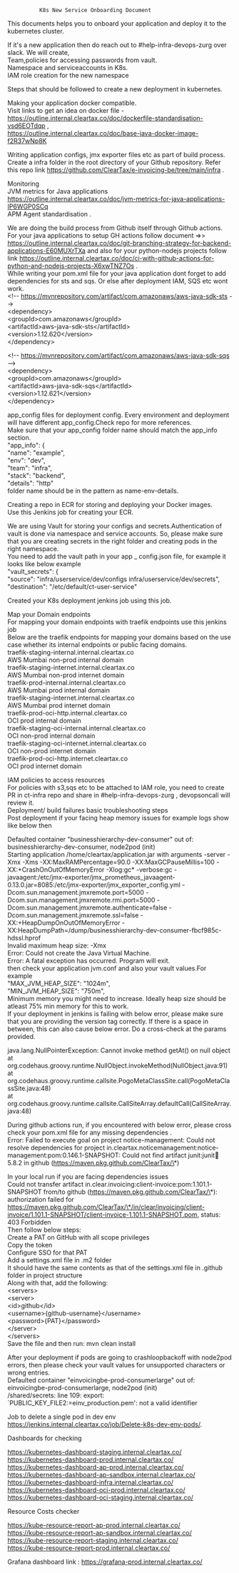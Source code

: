               K8s New Service Onboarding Document

This documents helps you to onboard your application and deploy it to the kubernetes cluster.

If it's a new application then do reach out to \#help-infra-devops-zurg over slack. We will create,  
Team,policies for accessing passwords from vault.  
Namespace and serviceaccounts in K8s.  
IAM role creation for the new namespace

Steps that should be followed to create a new deployment in kubernetes.

﻿Making your application docker compatible.   
Visit links to get an idea on docker file \- https://outline.internal.cleartax.co/doc/dockerfile-standardisation-vsd6EOTdqp ,  
https://outline.internal.cleartax.co/doc/base-java-docker-image-f2R37wNp8K

Writing application configs, jmx exporter files etc as part of build process.  
Create a infra folder in the root directory of your Github repository. Refer this repo link https://github.com/ClearTax/e-invoicing-be/tree/main/infra .

Monitoring  
JVM metrics for Java applications https://outline.internal.cleartax.co/doc/jvm-metrics-for-java-applications-IP6WGP0SCq  
APM Agent standardisation .

We are doing the build process from Github itself through Github actions.  For your java applications to setup GH actions follow document \=\>\> https://outline.internal.cleartax.co/doc/git-branching-strategy-for-backend-applications-E60MUXrTXa  and also for your python-nodejs projects follow link  https://outline.internal.cleartax.co/doc/ci-with-github-actions-for-python-and-nodejs-projects-X6xwTNZ7Os .  
While writing your pom.xml file for your java application dont forget to add dependencies for sts and sqs. Or else after deployment IAM, SQS etc wont work.  
\<\!-- https://mvnrepository.com/artifact/com.amazonaws/aws-java-sdk-sts \--\>  
\<dependency\>  
    \<groupId\>com.amazonaws\</groupId\>  
    \<artifactId\>aws-java-sdk-sts\</artifactId\>  
    \<version\>1.12.620\</version\>  
\</dependency\>

\<\!-- https://mvnrepository.com/artifact/com.amazonaws/aws-java-sdk-sqs \--\>  
\<dependency\>  
    \<groupId\>com.amazonaws\</groupId\>  
    \<artifactId\>aws-java-sdk-sqs\</artifactId\>  
    \<version\>1.12.621\</version\>  
\</dependency\>

app\_config files for deployment config. Every environment and deployment will have different app\_config.Check repo for more references.  
Make sure that your app\_config folder name should match the app\_info section.  
  "app\_info": {  
    "name": "example",  
    "env": "dev",  
    "team": "infra",  
    "stack": "backend",  
    "details": "http"  
folder name should be in the pattern as name-env-details.

Creating a repo in ECR for storing and deploying your Docker images.   
Use this Jenkins job for creating your ECR.

We are using Vault for storing your configs and secrets.Authentication of vault is done via namespace and service accounts. So, please make sure that you are creating secrets in the right folder and creating pods in the right namespace.  
You need to add the vault path in your app \_ config.json file, for example it looks like below example   
"vault\_secrets": {  
    "source": "infra/userservice/dev/configs infra/userservice/dev/secrets",  
    "destination": "/etc/default/ct-user-service"

Created your K8s deployment jenkins job using this job. 

Map your Domain endpoints  
For mapping your domain endpoints with traefik endpoints use this jenkins job  
Below are the traefik endpoints for mapping your domains based on the use case whether its internal endpoints or public facing domains.  
traefik-staging-internal.internal.cleartax.co  
AWS Mumbai non-prod internal domain  
traefik-staging-internet.internal.cleartax.co  
AWS Mumbai non-prod internet domain  
traefik-prod-internal.internal.cleartax.co  
AWS Mumbai prod internal domain  
traefik-staging-internet.internal.cleartax.co  
AWS Mumbai prod internet domain  
traefik-prod-oci-http.internal.cleartax.co  
OCI prod internal domain  
traefik-staging-oci-internal.internal.cleartax.co  
OCI non-prod internal domain  
traefik-staging-oci-internet.internal.cleartax.co  
OCI non-prod internet domain  
traefik-prod-oci-http.internet.cleartax.co  
OCI prod internet domain

IAM policies to access resources  
For policies with s3,sqs etc to be attached to IAM role, you need to create PR in ct-infra repo and share in \#help-infra-devops-zurg , devopsoncall will review it.  
Deployment/ build failures basic troubleshooting steps  
Post deployment if your facing heap memory issues for example logs show like below then

Defaulted container "businesshierarchy-dev-consumer" out of: businesshierarchy-dev-consumer, node2pod (init)  
Starting application /home/cleartax/application.jar with arguments \-server \-Xmx \-Xms \-XX:MaxRAMPercentage=90.0 \-XX:MaxGCPauseMillis=100 \-XX:+CrashOnOutOfMemoryError \-Xlog:gc\* \-verbose:gc \-javaagent:/etc/jmx-exporter/jmx\_prometheus\_javaagent-0.13.0.jar=8085:/etc/jmx-exporter/jmx\_exporter\_config.yml \-Dcom.sun.management.jmxremote.port=5000 \-Dcom.sun.management.jmxremote.rmi.port=5000 \-Dcom.sun.management.jmxremote.authenticate=false \-Dcom.sun.management.jmxremote.ssl=false \-XX:+HeapDumpOnOutOfMemoryError \-XX:HeapDumpPath=/dump/businesshierarchy-dev-consumer-fbcf985c-hdssl.hprof    
Invalid maximum heap size: \-Xmx  
Error: Could not create the Java Virtual Machine.  
Error: A fatal exception has occurred. Program will exit.  
then check your application jvm.conf and also your vault values.For example   
"MAX\_JVM\_HEAP\_SIZE": "1024m",  
  "MIN\_JVM\_HEAP\_SIZE": "750m",  
Minimum memory you might need to increase. Ideally heap size should be atleast 75% min memory for this to work.  
If your deployment in jenkins is failing with below error, please make sure that you are providing the version tag correctly. If there is a space in between, this can also cause below error. Do a cross-check at the params provided.

java.lang.NullPointerException: Cannot invoke method getAt() on null object  
    at org.codehaus.groovy.runtime.NullObject.invokeMethod(NullObject.java:91)  
    at org.codehaus.groovy.runtime.callsite.PogoMetaClassSite.call(PogoMetaClassSite.java:48)  
    at org.codehaus.groovy.runtime.callsite.CallSiteArray.defaultCall(CallSiteArray.java:48)

During github actions run, if you encountered with below error, please cross check your pom.xml file for any missing dependencies .  
Error:  Failed to execute goal on project notice-management: Could not resolve dependencies for project in.cleartax.noticemanagement:notice-management:pom:0.146.1-SNAPSHOT: Could not find artifact junit:junit:jar:5.8.2 in github (https://maven.pkg.github.com/ClearTax/\*) 

In your local run if you are facing dependencies issues  
Could not transfer artifact in.clear.invoicing:client-invoice:pom:1.101.1-SNAPSHOT from/to github (https://maven.pkg.github.com/ClearTax/\*): authorization failed for https://maven.pkg.github.com/ClearTax/\*/in/clear/invoicing/client-invoice/1.101.1-SNAPSHOT/client-invoice-1.101.1-SNAPSHOT.pom, status: 403 Forbidden  
Then follow below steps:  
Create a PAT on GitHub with all scope privileges  
Copy the token  
Configure SSO for that PAT  
Add a settings.xml file in .m2 folder  
It should have the same contents as that of the settings.xml file in .github folder in project structure  
Along with that, add the following:  
\<servers\>  
\<server\>  
      \<id\>github\</id\>  
      \<username\>{github-username}\</username\>  
  \<password\>{PAT}\</password\>  
\</server\>  
\</servers\>  
Save the file and then run: mvn clean install

After your deployment if pods are going to crashloopbackoff with node2pod errors, then please check your vault values for unsupported characters or wrong entries.  
Defaulted container "einvoicingbe-prod-consumerlarge" out of: einvoicingbe-prod-consumerlarge, node2pod (init)  
/shared/secrets: line 109: export: \`PUBLIC\_KEY\_FILE2:=einv\_production.pem': not a valid identifier

Job to delete a single pod in dev env https://jenkins.internal.cleartax.co/job/Delete-k8s-dev-env-pods/.

Dashboards for checking

https://kubernetes-dashboard-staging.internal.cleartax.co/  
https://kubernetes-dashboard-prod.internal.cleartax.co/  
https://kubernetes-dashboard-ap-prod.internal.cleartax.co/  
https://kubernetes-dashboard-ap-sandbox.internal.cleartax.co/  
https://kubernetes-dashboard-infra.internal.cleartax.co/  
https://kubernetes-dashboard-oci-prod.internal.cleartax.co/  
https://kubernetes-dashboard-oci-staging.internal.cleartax.co/

Resource Costs checker

https://kube-resource-report-ap-prod.internal.cleartax.co/  
https://kube-resource-report-ap-sandbox.internal.cleartax.co/  
https://kube-resource-report-staging.internal.cleartax.co/  
https://kube-resource-report-prod.internal.cleartax.co/

Grafana dashboard link : https://grafana-prod.internal.cleartax.co/  
